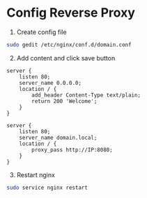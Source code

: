 # Config Reverse Proxy

1. Create config file
```bash
sudo gedit /etc/nginx/conf.d/domain.conf
```

2. Add content and click save button
```
server {
	listen 80;
	server_name 0.0.0.0;
	location / {
	    add_header Content-Type text/plain;
	    return 200 'Welcome';
	}
}

server {
	listen 80;
	server_name domain.local;
	location / {
		proxy_pass http://IP:8080;
	}
}

```
3. Restart nginx
```bash
sudo service nginx restart
```
